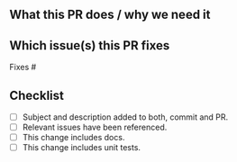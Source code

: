 <!--
- Please ensure code changes are split into a series of logically independent commits.
- Every commit should have a subject/title (What) and a description/body (Why).
- Every PR must have a description.
- As an example you can use git commit -m"What" -m"Why" to achieve the requirements above. GitHub automatically recognises the commit description (-m"Why") in single commit PRs and adds it as the PR description.
- Use the [imperative mood](https://en.wikipedia.org/wiki/Imperative_mood) in the subject line for every commit. E.g `Mark infraID as required` instead of `This patch marks infraID as required` (This follows Git’s own built-in conventions). See https://github.com/openshift/hypershift/pull/485 as an example.
- See https://hypershift-docs.netlify.app/contribute for more details.

Delete this text before submitting the PR.
-->

## What this PR does / why we need it

## Which issue(s) this PR fixes
Fixes #

## Checklist

- [ ] Subject and description added to both, commit and PR.
- [ ] Relevant issues have been referenced.
- [ ] This change includes docs.
- [ ] This change includes unit tests.